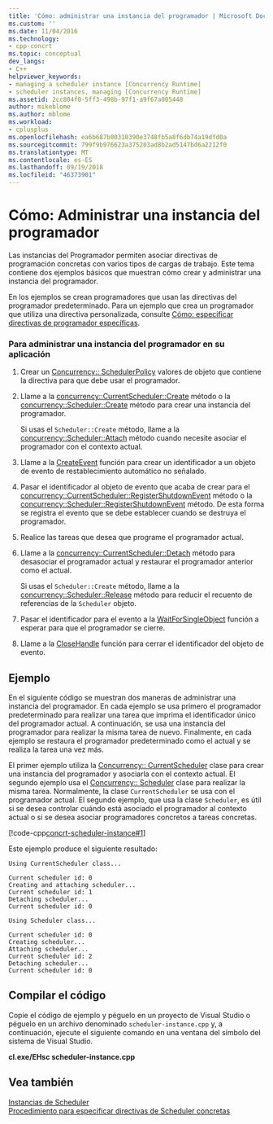 ```yaml
---
title: 'Cómo: administrar una instancia del programador | Microsoft Docs'
ms.custom: ''
ms.date: 11/04/2016
ms.technology:
- cpp-concrt
ms.topic: conceptual
dev_langs:
- C++
helpviewer_keywords:
- managing a scheduler instance [Concurrency Runtime]
- scheduler instances, managing [Concurrency Runtime]
ms.assetid: 2cc804f0-5ff3-498b-97f1-a9f67a005448
author: mikeblome
ms.author: mblome
ms.workload:
- cplusplus
ms.openlocfilehash: ea6b687b00310390e3748fb5a8f6db74a19dfd0a
ms.sourcegitcommit: 799f9b976623a375203ad8b2ad5147bd6a2212f0
ms.translationtype: MT
ms.contentlocale: es-ES
ms.lasthandoff: 09/19/2018
ms.locfileid: "46373901"
---
```

# <a name="how-to-manage-a-scheduler-instance"></a>Cómo: Administrar una instancia del programador

Las instancias del Programador permiten asociar directivas de programación concretas con varios tipos de cargas de trabajo. Este tema contiene dos ejemplos básicos que muestran cómo crear y administrar una instancia del programador.

En los ejemplos se crean programadores que usan las directivas del programador predeterminado. Para un ejemplo que crea un programador que utiliza una directiva personalizada, consulte [Cómo: especificar directivas de programador específicas](../../parallel/concrt/how-to-specify-specific-scheduler-policies.md).

### <a name="to-manage-a-scheduler-instance-in-your-application"></a>Para administrar una instancia del programador en su aplicación

1. Crear un [Concurrency:: SchedulerPolicy](../../parallel/concrt/reference/schedulerpolicy-class.md) valores de objeto que contiene la directiva para que debe usar el programador.

1. Llame a la [concurrency::CurrentScheduler::Create](reference/currentscheduler-class.md#create) método o la [concurrency::Scheduler::Create](reference/scheduler-class.md#create) método para crear una instancia del programador.

     Si usas el `Scheduler::Create` método, llame a la [concurrency::Scheduler::Attach](reference/scheduler-class.md#attach) método cuando necesite asociar el programador con el contexto actual.

1. Llame a la [CreateEvent](/windows/desktop/api/synchapi/nf-synchapi-createeventa) función para crear un identificador a un objeto de evento de restablecimiento automático no señalado.

1. Pasar el identificador al objeto de evento que acaba de crear para el [concurrency::CurrentScheduler::RegisterShutdownEvent](reference/currentscheduler-class.md#registershutdownevent) método o la [concurrency::Scheduler::RegisterShutdownEvent](reference/scheduler-class.md#registershutdownevent) método. De esta forma se registra el evento que se debe establecer cuando se destruya el programador.

1. Realice las tareas que desea que programe el programador actual.

1. Llame a la [concurrency::CurrentScheduler::Detach](reference/currentscheduler-class.md#detach) método para desasociar el programador actual y restaurar el programador anterior como el actual.

     Si usas el `Scheduler::Create` método, llame a la [concurrency::Scheduler::Release](reference/scheduler-class.md#release) método para reducir el recuento de referencias de la `Scheduler` objeto.

1. Pasar el identificador para el evento a la [WaitForSingleObject](/windows/desktop/api/synchapi/nf-synchapi-waitforsingleobject) función a esperar para que el programador se cierre.

1. Llame a la [CloseHandle](https://msdn.microsoft.com/library/windows/desktop/ms724211) función para cerrar el identificador del objeto de evento.

## <a name="example"></a>Ejemplo

En el siguiente código se muestran dos maneras de administrar una instancia del programador. En cada ejemplo se usa primero el programador predeterminado para realizar una tarea que imprima el identificador único del programador actual. A continuación, se usa una instancia del programador para realizar la misma tarea de nuevo. Finalmente, en cada ejemplo se restaura el programador predeterminado como el actual y se realiza la tarea una vez más.

El primer ejemplo utiliza la [Concurrency:: CurrentScheduler](../../parallel/concrt/reference/currentscheduler-class.md) clase para crear una instancia del programador y asociarla con el contexto actual. El segundo ejemplo usa el [Concurrency:: Scheduler](../../parallel/concrt/reference/scheduler-class.md) clase para realizar la misma tarea. Normalmente, la clase `CurrentScheduler` se usa con el programador actual. El segundo ejemplo, que usa la clase `Scheduler`, es útil si se desea controlar cuándo está asociado el programador al contexto actual o si se desea asociar programadores concretos a tareas concretas.

[!code-cpp[concrt-scheduler-instance#1](../../parallel/concrt/codesnippet/cpp/how-to-manage-a-scheduler-instance_1.cpp)]

Este ejemplo produce el siguiente resultado:

```Output
Using CurrentScheduler class...

Current scheduler id: 0
Creating and attaching scheduler...
Current scheduler id: 1
Detaching scheduler...
Current scheduler id: 0

Using Scheduler class...

Current scheduler id: 0
Creating scheduler...
Attaching scheduler...
Current scheduler id: 2
Detaching scheduler...
Current scheduler id: 0
```

## <a name="compiling-the-code"></a>Compilar el código

Copie el código de ejemplo y péguelo en un proyecto de Visual Studio o péguelo en un archivo denominado `scheduler-instance.cpp` y, a continuación, ejecute el siguiente comando en una ventana del símbolo del sistema de Visual Studio.

**cl.exe/EHsc scheduler-instance.cpp**

## <a name="see-also"></a>Vea también

[Instancias de Scheduler](../../parallel/concrt/scheduler-instances.md)<br/>
[Procedimiento para especificar directivas de Scheduler concretas](../../parallel/concrt/how-to-specify-specific-scheduler-policies.md)

